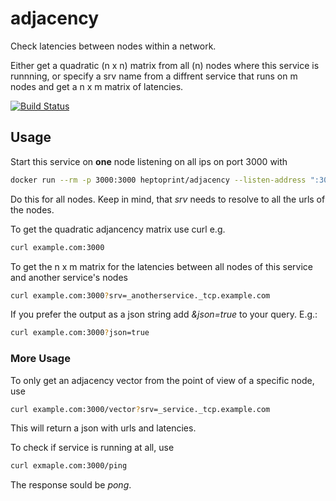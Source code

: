 # adjacency
Check latencies between nodes within a network.

Either get a quadratic (n x n) matrix from all (n) nodes where this service is runnning, or specify a srv name from a diffrent service that runs on m nodes and get a n x m matrix of latencies. 

[![Build Status](https://travis-ci.org/heptoprint/adjacency.svg?branch=master)](https://travis-ci.org/heptoprint/adjacency)

## Usage
Start this service on __one__  node listening on all ips on port 3000 with
```bash
docker run --rm -p 3000:3000 heptoprint/adjacency --listen-address ":3000" --srv "_service._tcp.exmaple.com
```
Do this for all nodes. Keep in mind, that _srv_ needs to resolve to all the urls of the nodes.

To get the quadratic adjancency matrix use curl e.g.
```bash
curl example.com:3000 
```

To get the n x m matrix for the latencies between all nodes of this service and another service's nodes
```bash
curl example.com:3000?srv=_anotherservice._tcp.example.com
```
If you prefer the output as a json string add _&json=true_ to your query. E.g.:
```bash
curl example.com:3000?json=true
```
### More Usage
To only get an adjacency vector from the point of view of a specific node, use
```bash
curl example.com:3000/vector?srv=_service._tcp.example.com
```
This will return a json with urls and latencies.

To check if service is running at all, use
```bash
curl exmaple.com:3000/ping
```
The response sould be _pong_. 
